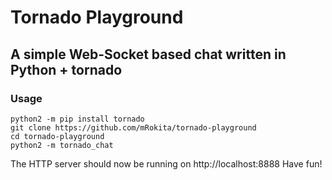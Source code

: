 # Tornado Playground

## A simple Web-Socket based chat written in Python + tornado

### Usage
```shell
python2 -m pip install tornado
git clone https://github.com/mRokita/tornado-playground
cd tornado-playground
python2 -m tornado_chat
```

The HTTP server should now be running on http://localhost:8888
Have fun!

